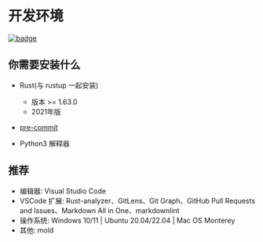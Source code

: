 # 开发环境

[![badge](https://img.shields.io/endpoint.svg?url=https%3A%2F%2Fgezf7g7pd5.execute-api.ap-northeast-1.amazonaws.com%2Fdefault%2Fsource_up_to_date%3Fowner%3Derg-lang%26repos%3Derg%26ref%3Dmain%26path%3Ddoc/EN/dev_guide/env.md%26commit_hash%3D61d72afbbfdba8c2ca994499c7ec9f8fc01440cb)](https://gezf7g7pd5.execute-api.ap-northeast-1.amazonaws.com/default/source_up_to_date?owner=erg-lang&repos=erg&ref=main&path=doc/EN/dev_guide/env.md&commit_hash=61d72afbbfdba8c2ca994499c7ec9f8fc01440cb)

## 你需要安装什么

* Rust(与 rustup 一起安装)

    * 版本 >= 1.63.0
    * 2021年版

* [pre-commit](https://pre-commit.com/)

* Python3 解释器

## 推荐

* 编辑器: Visual Studio Code
* VSCode 扩展: Rust-analyzer、GitLens、Git Graph、GitHub Pull Requests and Issues、Markdown All in One、markdownlint
* 操作系统: Windows 10/11 | Ubuntu 20.04/22.04 | Mac OS Monterey
* 其他: mold
